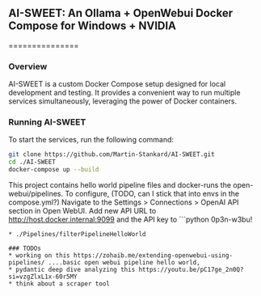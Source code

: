 ## AI-SWEET: An Ollama + OpenWebui Docker Compose for Windows + NVIDIA 
===============

### Overview

AI-SWEET is a custom Docker Compose setup designed for local development and testing. It provides a convenient way to run multiple services simultaneously, leveraging the power of Docker containers.

### Running AI-SWEET

To start the services, run the following command:
```bash
git clone https://github.com/Martin-Stankard/AI-SWEET.git
cd ./AI-SWEET
docker-compose up --build
```

This project contains hello world pipeline files and docker-runs the open-webui/pipelines. 
To configure, (TODO, can I stick that into envs in the compose.yml?) 
Navigate to the Settings > Connections > OpenAI API section in Open WebUI.
Add new API URL to http://host.docker.internal:9099 and the API key to  ```python
0p3n-w3bu!
``` . Your pipelines should now be active.
* ./Pipelines/filterPipelineHelloWorld

### TODOs
* working on this https://zohaib.me/extending-openwebui-using-pipelines/ ....basic open webui pipeline hello world,
* pydantic deep dive analyzing this https://youtu.be/pC17ge_2n0Q?si=vzgZlxL1x-60r5MY
* think about a scraper tool


